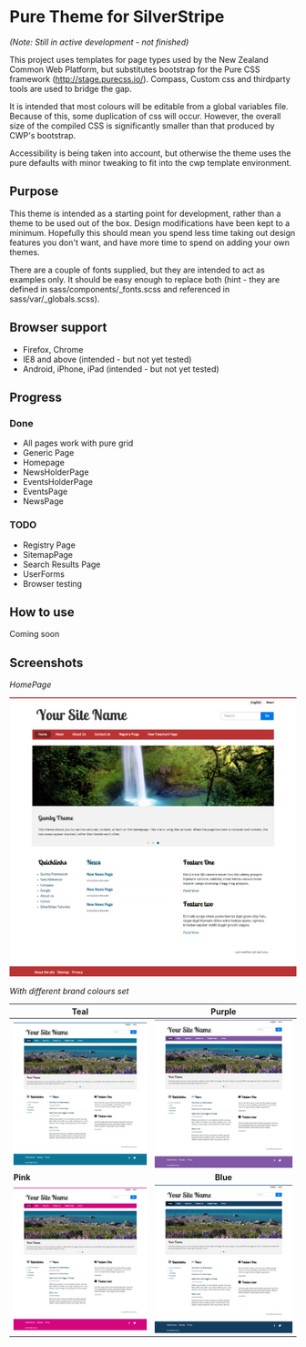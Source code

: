 # Pure Theme for SilverStripe
_(Note: Still in active development - not finished)_

This project uses templates for page types used by the New Zealand Common Web Platform, but substitutes bootstrap for the Pure CSS framework (http://stage.purecss.io/). Compass, Custom css and thirdparty tools are used to bridge the gap.

It is intended that most colours will be editable from a global variables file. Because of this, some duplication of css will occur. However, the overall size of the compiled CSS is significantly smaller than that produced by CWP's bootstrap.

Accessibility is being taken into account, but otherwise the theme uses the pure defaults with minor tweaking to fit into the cwp template environment.

## Purpose
This theme is intended as a starting point for development, rather than a theme to be used out of the box. Design modifications have been kept to a minimum. Hopefully this should mean you spend less time taking out design features you don't want, and have more time to spend on adding your own themes.

There are a couple of fonts supplied, but they are intended to act as examples only. It should be easy enough to replace both (hint - they are defined in sass/components/_fonts.scss and referenced in sass/var/_globals.scss).


## Browser support
* Firefox, Chrome
* IE8 and above (intended - but not yet tested)
* Android, iPhone, iPad (intended - but not yet tested)

## Progress

### Done
* All pages work with pure grid
* Generic Page
* Homepage
* NewsHolderPage
* EventsHolderPage
* EventsPage
* NewsPage

### TODO

* Registry Page
* SitemapPage
* Search Results Page
* UserForms
* Browser testing

## How to use
Coming soon

## Screenshots
_HomePage_

![](images/pure-wip.png)

_With different brand colours set_

| Teal        | Purple           |
| ------------- |:-------------:| 
| ![](images/pure-teal.png)      | ![](images/pure-purple.png) | 
|  **Pink**     | **Blue** | 
|   ![](images/pure-pink.png)     | ![](images/pure-blue.png)    | 


